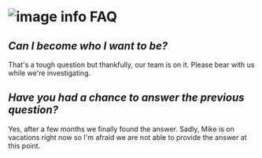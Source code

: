 # ![image info](../images/icons8-help-64.png) FAQ

## _Can I become who I want to be?_

That's a tough question but thankfully, our team is on it. Please bear with us while we're investigating.

## _Have you had a chance to answer the previous question?_

Yes, after a few months we finally found the answer. Sadly, Mike is on vacations right now so I'm afraid we are not able to provide the answer at this point.
